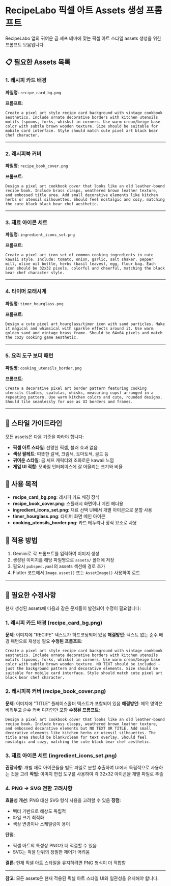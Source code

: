 # RecipeLabo 픽셀 아트 Assets 생성 프롬프트

RecipeLabo 앱의 귀여운 곰 셰프 테마에 맞는 픽셀 아트 스타일 assets 생성을 위한 프롬프트 모음입니다.

## 📋 필요한 Assets 목록

### 1. 레시피 카드 배경
**파일명**: `recipe_card_bg.png`

**프롬프트**:
```
Create a pixel art style recipe card background with vintage cookbook aesthetics. Include ornate decorative borders with kitchen utensils motifs (spoons, forks, whisks) in corners. Use warm cream/beige base color with subtle brown wooden texture. Size should be suitable for mobile card interface. Style should match cute pixel art black bear chef character.
```

---

### 2. 레시피북 커버
**파일명**: `recipe_book_cover.png`

**프롬프트**:
```
Design a pixel art cookbook cover that looks like an old leather-bound recipe book. Include brass clasps, weathered brown leather texture, and embossed title area. Add small decorative elements like kitchen herbs or utensil silhouettes. Should feel nostalgic and cozy, matching the cute black black bear chef aesthetic.
```

---

### 3. 재료 아이콘 세트
**파일명**: `ingredient_icons_set.png`

**프롬프트**:
```
Create a pixel art icon set of common cooking ingredients in cute kawaii style. Include: tomato, onion, garlic, salt shaker, pepper mill, olive oil bottle, herbs (basil leaves), egg, flour bag. Each icon should be 32x32 pixels, colorful and cheerful, matching the black bear chef character style.
```

---

### 4. 타이머 모래시계
**파일명**: `timer_hourglass.png`

**프롬프트**:
```
Design a cute pixel art hourglass/timer icon with sand particles. Make it magical and whimsical with sparkle effects around it. Use warm golden sand and vintage brass frame. Should be 64x64 pixels and match the cozy cooking game aesthetic.
```

---

### 5. 요리 도구 보더 패턴
**파일명**: `cooking_utensils_border.png`

**프롬프트**:
```
Create a decorative pixel art border pattern featuring cooking utensils (ladles, spatulas, whisks, measuring cups) arranged in a repeating pattern. Use warm kitchen colors and cute, rounded designs. Should tile seamlessly for use as UI borders and frames.
```

---

## 🎨 스타일 가이드라인

모든 assets은 다음 기준을 따라야 합니다:

- **픽셀 아트 스타일**: 선명한 픽셀, 블러 효과 없음
- **색상 팔레트**: 따뜻한 갈색, 크림색, 토마토색, 골드 등
- **귀여운 스타일**: 곰 셰프 캐릭터와 조화로운 kawaii 느낌
- **게임 UI 적합**: 모바일 인터페이스에 잘 어울리는 크기와 비율

## 📱 사용 목적

- **recipe_card_bg.png**: 레시피 카드 배경 장식
- **recipe_book_cover.png**: 스플래시 화면이나 메인 헤더용
- **ingredient_icons_set.png**: 재료 선택 UI에서 개별 아이콘으로 분할 사용
- **timer_hourglass.png**: 타이머 화면 메인 아이콘
- **cooking_utensils_border.png**: 카드 테두리나 장식 요소로 사용

## 🔄 적용 방법

1. Gemini로 각 프롬프트를 입력하여 이미지 생성
2. 생성된 이미지를 해당 파일명으로 `assets/` 폴더에 저장
3. 필요시 `pubspec.yaml`의 assets 섹션에 경로 추가
4. Flutter 코드에서 `Image.asset()` 또는 `AssetImage()` 사용하여 로드

---

## 🔧 필요한 수정사항

현재 생성된 assets에 다음과 같은 문제들이 발견되어 수정이 필요합니다:

### 1. 레시피 카드 배경 (recipe_card_bg.png)
**문제**: 이미지에 "RECIPE" 텍스트가 하드코딩되어 있음
**해결방안**: 텍스트 없는 순수 배경 패턴으로 재생성 필요
**수정된 프롬프트**:
```
Create a pixel art style recipe card background with vintage cookbook aesthetics. Include ornate decorative borders with kitchen utensils motifs (spoons, forks, whisks) in corners. Use warm cream/beige base color with subtle brown wooden texture. NO TEXT should be included - just the background pattern and decorative elements. Size should be suitable for mobile card interface. Style should match cute pixel art black bear chef character.
```

### 2. 레시피북 커버 (recipe_book_cover.png)
**문제**: 이미지에 "TITLE" 플레이스홀더 텍스트가 포함되어 있음
**해결방안**: 제목 영역은 비워두고 순수 커버 디자인만 포함
**수정된 프롬프트**:
```
Design a pixel art cookbook cover that looks like an old leather-bound recipe book. Include brass clasps, weathered brown leather texture, and embossed decorative elements but NO TEXT OR TITLE. Add small decorative elements like kitchen herbs or utensil silhouettes. The title area should be blank/clean for text overlay. Should feel nostalgic and cozy, matching the cute black bear chef aesthetic.
```

### 3. 재료 아이콘 세트 (ingredient_icons_set.png)
**권장사항**: 개별 재료 아이콘들을 별도 파일로 분할 추출하여 UI에서 독립적으로 사용하는 것을 고려
**작업**: 이미지 편집 도구를 사용하여 각 32x32 아이콘을 개별 파일로 추출

### 4. PNG → SVG 전환 고려사항
**효율성 개선**: PNG 대신 SVG 형식 사용을 고려할 수 있음
**장점**:
- 벡터 기반으로 해상도 독립적
- 파일 크기 최적화
- 색상 변경이나 스케일링이 용이

**단점**:
- 픽셀 아트의 특성상 PNG가 더 적절할 수 있음
- SVG는 픽셀 단위의 정밀한 제어가 어려움

**결론**: 현재 픽셀 아트 스타일을 유지하려면 PNG 형식이 더 적합함

---

**참고**: 모든 assets은 현재 적용된 픽셀 아트 스타일 UI와 일관성을 유지해야 합니다.